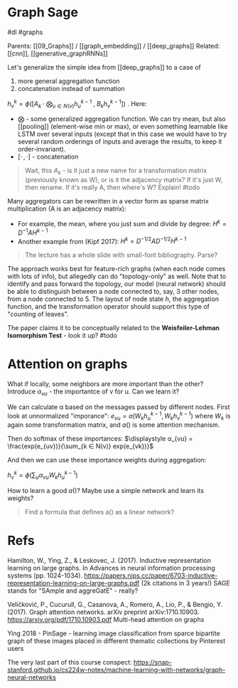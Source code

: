 # Graph Sage

#dl #graphs

Parents: [[09_Graphs]] / [[graph_embedding]] / [[deep_graphs]]
Related: [[cnn]], [[generative_graphRNNs]]

Let's generalize the simple idea from [[deep_graphs]] to a case of
1. more general aggregation function
2. concatenation instead of summation

$\displaystyle h^k_v = ϕ \left( \left[A_k \cdot \bigotimes_{u∈N(v)}h^{k-1}_u \; , \; B_k h^{k-1}_v \right] \right)$ . Here:

* ⨂ - some generalized aggregation function. We can try mean, but also [[pooling]] (element-wise min or max), or even something learnable like LSTM over several inputs (except that in this case we would have to try several random orderings of inputs and average the results, to keep it order-invariant).
* $[ \cdot \, , \cdot ]$ - concatenation

> Wait, this $A_k$ - is it just a new name for a transformation matrix (previously known as W), or is it the adjacency matrix? If it's just W, then rename. If it's really A, then where's W? Explain! #todo

Many aggregators can be rewritten in a vector form as sparse matrix multiplication (A is an adjacency matrix):
* For example, the mean, where you just sum and divide by degree: $H^k = D^{-1}AH^{k-1}$
* Another example from (Kipf 2017): $H^k = D^{-1/2}A D^{-1/2}H^{k-1}$

> The lecture has a whole slide with small-font bibliography. Parse?

The approach works best for feature-rich graphs (when each node comes with lots of info), but allegedly can do "topology-only" as well. Note that to identify and pass forward the topology, our model (neural network) should be able to distinguish between a node connected to, say, 3 other nodes, from a node connected to 5. The layout of node state $h$, the aggregation function, and the transformation operator should support this type of "counting of leaves".

The paper claims it to be conceptually related to the **Weisfeiler-Lehman Isomorphism Test** - look it up? #todo

# Attention on graphs

What if locally, some neighbors are more important than the other? Introduce $α_{vu}$ - the importantce of v for u. Can we learn it?

We can calculate α based on the messages passed by different nodes. 
First look at unnormalized "imporance": $e_{vu} = a(W_k h^{k-1}_u, W_k h^{k-1}_v)$
where $W_k$ is again some transformation matrix, and $a()$ is some attention mechanism.

Then do softmax of these importances: $\displaystyle α_{vu} = \frac{exp(e_{uv})}{\sum_{k ∈ N(v)} exp(e_{vk})}$

And then we can use these importance weights during aggregation:

$h^k_v = ϕ\left( \sum_u α_{vu} W_k h^{k-1}_u \right)$

How to learn a good $a()$? Maybe use a simple network and learn its weights?

> Find a formula that defines a() as a linear network?

# Refs

Hamilton, W., Ying, Z., & Leskovec, J. (2017). Inductive representation learning on large graphs. In Advances in neural information processing systems (pp. 1024-1034).
https://papers.nips.cc/paper/6703-inductive-representation-learning-on-large-graphs.pdf
(2k citations in 3 years!)
SAGE stands for "SAmple and aggreGatE" - really?

Veličković, P., Cucurull, G., Casanova, A., Romero, A., Lio, P., & Bengio, Y. (2017). Graph attention networks. arXiv preprint arXiv:1710.10903.
https://arxiv.org/pdf/1710.10903.pdf
Multi-head attention on graphs

Ying 2018 - PinSage - learning image classification from sparce bipartite graph of these images placed in different thematic collections by Pinterest users

The very last part of this course conspect:
https://snap-stanford.github.io/cs224w-notes/machine-learning-with-networks/graph-neural-networks